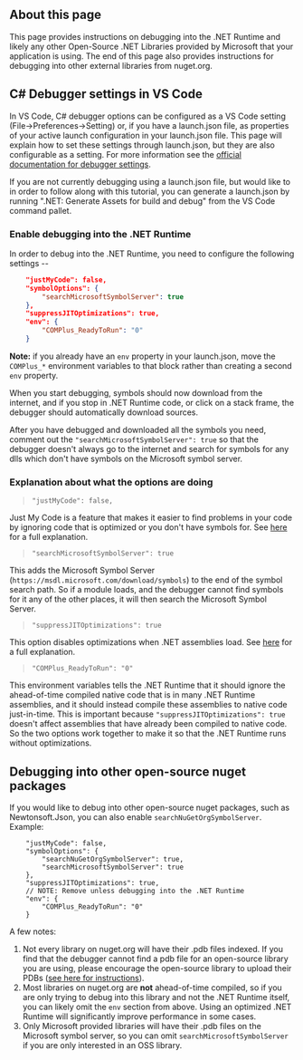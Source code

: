 ## About this page

This page provides instructions on debugging into the .NET Runtime and likely any other Open-Source .NET Libraries provided by Microsoft that your application is using. The end of this page also provides instructions for debugging into other external libraries from nuget.org.

## C# Debugger settings in VS Code

In VS Code, C# debugger options can be configured as a VS Code setting (File->Preferences->Setting) or, if you have a launch.json file, as properties of your active launch configuration in your launch.json file. This page will explain how to set these settings through launch.json, but they are also configurable as a setting. For more information see the [official documentation for debugger settings](https://code.visualstudio.com/docs/csharp/debugger-settings).

If you are not currently debugging using a launch.json file, but would like to in order to follow along with this tutorial, you can generate a launch.json by running ".NET: Generate Assets for build and debug" from the VS Code command pallet.

### Enable debugging into the .NET Runtime

In order to debug into the .NET Runtime, you need to configure the following settings --

```json
    "justMyCode": false,
    "symbolOptions": {
        "searchMicrosoftSymbolServer": true
    },
    "suppressJITOptimizations": true,
    "env": {
        "COMPlus_ReadyToRun": "0"
    }
```

**Note:** if you already have an `env` property in your launch.json, move the `COMPlus_*` environment variables to that block rather than creating a second `env` property.

When you start debugging, symbols should now download from the internet, and if you stop in .NET Runtime code, or click on a stack frame, the debugger should automatically download sources.

After you have debugged and downloaded all the symbols you need, comment out the `"searchMicrosoftSymbolServer": true` so that the debugger doesn't always go to the internet and search for symbols for any dlls which don't have symbols on the Microsoft symbol server.

### Explanation about what the options are doing

> `"justMyCode": false,`

Just My Code is a feature that makes it easier to find problems in your code by ignoring code that is optimized or you don't have symbols for. See [here](https://code.visualstudio.com/docs/csharp/debugger-settings#_just-my-code) for a full explanation.

> `"searchMicrosoftSymbolServer": true`

This adds the Microsoft Symbol Server (`https://msdl.microsoft.com/download/symbols`) to the end of the symbol search path. So if a module loads, and the debugger cannot find symbols for it any of the other places, it will then search the Microsoft Symbol Server.

> `"suppressJITOptimizations": true`

This option disables optimizations when .NET assemblies load. See [here](https://code.visualstudio.com/docs/csharp/debugger-settings#_suppress-jit-optimizations) for a full explanation.

> `"COMPlus_ReadyToRun": "0"`

This environment variables tells the .NET Runtime that it should ignore the ahead-of-time compiled native code that is in many .NET Runtime assemblies, and it should instead compile these assemblies to native code just-in-time. This is important because `"suppressJITOptimizations": true` doesn't affect assemblies that have already been compiled to native code. So the two options work together to make it so that the .NET Runtime runs without optimizations.

## Debugging into other open-source nuget packages

If you would like to debug into other open-source nuget packages, such as Newtonsoft.Json, you can also enable `searchNuGetOrgSymbolServer`. Example:

```jsonc
    "justMyCode": false,
    "symbolOptions": {
        "searchNuGetOrgSymbolServer": true,
        "searchMicrosoftSymbolServer": true
    },
    "suppressJITOptimizations": true,
    // NOTE: Remove unless debugging into the .NET Runtime
    "env": {
        "COMPlus_ReadyToRun": "0"
    }
```

A few notes:
1. Not every library on nuget.org will have their .pdb files indexed. If you find that the debugger cannot find a pdb file for an open-source library you are using, please encourage the open-source library to upload their PDBs ([see here for instructions](https://docs.microsoft.com/en-us/nuget/create-packages/symbol-packages-snupkg)).
2. Most libraries on nuget.org are **not** ahead-of-time compiled, so if you are only trying to debug into this library and not the .NET Runtime itself, you can likely omit the `env` section from above. Using an optimized .NET Runtime will significantly improve performance in some cases.
3. Only Microsoft provided libraries will have their .pdb files on the Microsoft symbol server, so you can omit `searchMicrosoftSymbolServer` if you are only interested in an OSS library.
